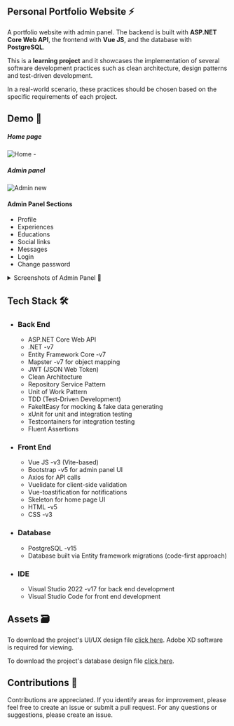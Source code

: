 <h2> Personal Portfolio Website ⚡</h2>

A portfolio website with admin panel. The backend is built with **ASP.NET Core Web API**, the frontend with **Vue JS**, and the database with **PostgreSQL**.

This is a __learning project__ and it showcases the implementation of several software development practices such as clean architecture, design patterns and test-driven development.

In a real-world scenario, these practices should be chosen based on the specific requirements of each project.


 
<h2>Demo 🚀</h2>

<h5>Home page</h5>

![Home -](https://github.com/SaraRasoulian/DotNet-Vue-Portfolio-Website/assets/51083712/b2872aeb-51c0-4452-8e6d-f7df9892b33c)

<h5>Admin panel</h5>

![Admin new](https://github.com/SaraRasoulian/DotNet-Vue-Portfolio-Website/assets/51083712/dbd59886-8985-4481-8e93-1dedbf5b2219)


<h4>Admin Panel Sections </h4>

* Profile
* Experiences
* Educations
* Social links
* Messages
* Login
* Change password

<details>

<summary>Screenshots of Admin Panel 📸</summary>


![Login page](https://github.com/SaraRasoulian/.Net-Vue-Portfolio/assets/51083712/a323b561-3f06-4b10-9335-6c9579960bec)

![Social links page](https://github.com/SaraRasoulian/.Net-Vue-Portfolio/assets/51083712/8e4fbea7-fe34-4f85-b73f-3f0145085dfb)

![Messages page](https://github.com/SaraRasoulian/.Net-Vue-Portfolio/assets/51083712/e92fd6a6-6ea2-422b-813c-0f8bad2c119d)


![Admin panel - Mobile](https://github.com/SaraRasoulian/.Net-Vue-Portfolio/assets/51083712/81ad5b85-9777-4108-b9e9-8a2b6abb9845)


</details>


<h2>Tech Stack 🛠️</h2>

- ###	Back End
  -	ASP.NET Core Web API
  - .NET -v7
  - Entity Framework Core -v7
  - Mapster -v7 for object mapping
  - JWT (JSON Web Token)
  - Clean Architecture
  - Repository Service Pattern
  - Unit of Work Pattern
  - TDD (Test-Driven Development)  
  - FakeItEasy for mocking & fake data generating
  - xUnit for unit and integration testing
  - Testcontainers for integration testing
  - Fluent Assertions

- ### Front End 
  - Vue JS -v3 (Vite-based)
  - Bootstrap -v5 for admin panel UI
  - Axios for API calls
  - Vuelidate for client-side validation
  - Vue-toastification for notifications
  - Skeleton for home page UI
  - HTML -v5
  - CSS -v3
 
- ### Database
  - PostgreSQL -v15
  - Database built via Entity framework migrations (code-first approach)
 
- ### IDE
  - Visual Studio 2022 -v17 for back end development
  - Visual Studio Code for front end development


<h2>Assets 🗃️</h2>

To download the project's UI/UX design file [click here](https://github.com/SaraRasoulian/DotNet-Vue-Portfolio-Website/files/14462479/Home.Page.Admin.Panel.zip).
Adobe XD software is required for viewing.

To download the project's database design file [click here](https://github.com/SaraRasoulian/.Net-Vue-Portfolio/files/14537053/Portfolio-Database-Design.pdf).

<h2>Contributions 🤝</h2>
<p>Contributions are appreciated. If you identify areas for improvement, please feel free to create an issue or submit a pull request. For any questions or suggestions, please create an issue.</p>

